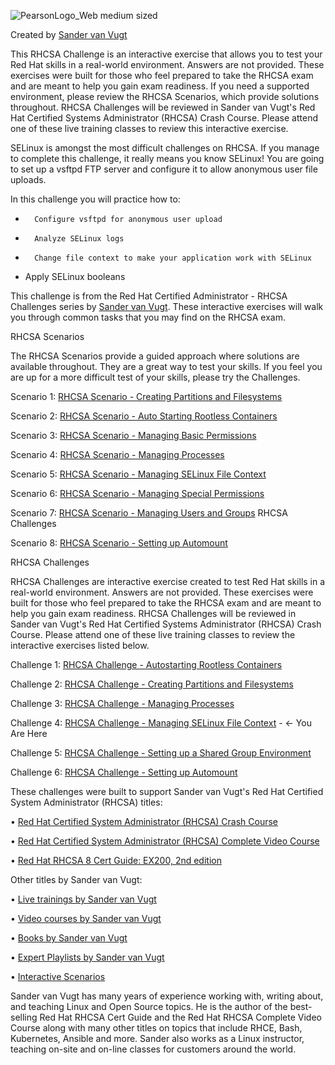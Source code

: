 ![PearsonLogo_Web medium sized](https://user-images.githubusercontent.com/1690898/135494413-a94dffea-c931-4b1f-9fe8-2a5eb5ffc612.png)

Created by [Sander van Vugt](https://learning.oreilly.com/search/?query=author%3A%22sander%20van%20vugt%22&extended_publisher_data=true&highlight=true&include_assessments=false&include_case_studies=true&include_courses=true&include_playlists=true&include_collections=true&include_notebooks=true&include_sandboxes=true&include_scenarios=true&is_academic_institution_account=false&source=user&sort=relevance&facet_json=true&json_facets=true&page=0&include_facets=true&include_practice_exams=true)

This RHCSA Challenge is an interactive exercise that allows you to test your Red Hat skills in a real-world environment. Answers are not provided. These exercises were built for those who feel prepared to take the RHCSA exam and are meant to help you gain exam readiness. If you need a supported environment, please review the RHCSA Scenarios, which provide solutions throughout. RHCSA Challenges will be reviewed in Sander van Vugt's Red Hat Certified Systems Administrator (RHCSA) Crash Course. Please attend one of these live training classes to review this interactive exercise.

SELinux is amongst the most difficult challenges on RHCSA. If you manage to complete this challenge, it really means you know SELinux! You are going to set up a vsftpd FTP server and configure it to allow anonymous user file uploads. 

In this challenge you will practice how to:

*       Configure vsftpd for anonymous user upload
*       Analyze SELinux logs
*       Change file context to make your application work with SELinux
*	Apply SELinux booleans

This challenge is from the Red Hat Certified Administrator - RHCSA Challenges series by [Sander van Vugt](https://learning.oreilly.com/search/?query=%22sander%20van%20vugt%22%20%26%20%22cka%22&extended_publisher_data=true&highlight=true&include_assessments=false&include_case_studies=true&include_courses=true&include_playlists=true&include_collections=true&include_notebooks=true&include_sandboxes=true&include_scenarios=true&is_academic_institution_account=false&source=user&sort=relevance&facet_json=true&json_facets=true&page=0&include_facets=true&include_practice_exams=true). These interactive exercises will walk you through common tasks that you may find on the RHCSA exam.

RHCSA Scenarios

The RHCSA Scenarios provide a guided approach where solutions are available throughout. They are a great way to test your skills. If you feel you are up for a more difficult test of your skills, please try the Challenges.

Scenario 1: [RHCSA Scenario - Creating Partitions and Filesystems](https://learning.oreilly.com/scenarios/rhcsa-scenarios-partitions/9780137864942X001)

Scenario 2: [RHCSA Scenario - Auto Starting Rootless Containers](https://learning.oreilly.com/scenarios/rhcsa-scenarios-rootless/9780137864942X002)

Scenario 3: [RHCSA Scenario - Managing Basic Permissions](https://learning.oreilly.com/scenarios/rhcsa-scenarios-permissions/9780137864942X003)

Scenario 4: [RHCSA Scenario - Managing Processes](https://learning.oreilly.com/scenarios/rhcsa-scenarios-processes/9780137864942X004)

Scenario 5: [RHCSA Scenario - Managing SELinux File Context](https://learning.oreilly.com/scenarios/rhcsa-scenarios-selinux/9780137864942X005)

Scenario 6: [RHCSA Scenario - Managing Special Permissions](https://learning.oreilly.com/scenarios/rhcsa-scenarios-specialperm/9780137864942X006)

Scenario 7: [RHCSA Scenario - Managing Users and Groups](https://learning.oreilly.com/scenarios/rhcsa-scenarios-users/9780137864942X007)
RHCSA Challenges

Scenario 8: [RHCSA Scenario - Setting up Automount](https://learning.oreilly.com/scenarios/rhcsa-scenarios-automount/9780137864942X008)



RHCSA Challenges

RHCSA Challenges are interactive exercise created to test Red Hat skills in a real-world environment. Answers are not provided. These exercises were built for those who feel prepared to take the RHCSA exam and are meant to help you gain exam readiness. RHCSA Challenges will be reviewed in Sander van Vugt's Red Hat Certified Systems Administrator (RHCSA) Crash Course. Please attend one of these live training classes to review the interactive exercises listed below.

Challenge 1: [RHCSA Challenge - Autostarting Rootless Containers](https://learning.oreilly.com/challenges/rhcsa-challenges-rootless/9780137864911X001)

Challenge 2: [RHCSA Challenge - Creating Partitions and Filesystems](https://learning.oreilly.com/challenges/rhcsa-challenges-partitions/9780137864911X002)

Challenge 3: [RHCSA Challenge - Managing Processes](https://learning.oreilly.com/challenges/rhcsa-challenges-processes/9780137864911X003)

Challenge 4: [RHCSA Challenge - Managing SELinux File Context](https://learning.oreilly.com/challenges/rhcsa-challenges-selinux/9780137864911X004) - &#8592; You Are Here

Challenge 5: [RHCSA Challenge - Setting up a Shared Group Environment](https://learning.oreilly.com/challenges/rhcsa-challenges-sharedgroup/9780137864911X005)

Challenge 6: [RHCSA Challenge - Setting up Automount](https://learning.oreilly.com/challenges/rhcsa-challenges-automount/9780137864911X006)

These challenges were built to support Sander van Vugt's Red Hat Certified System Administrator (RHCSA) titles:

•       [Red Hat Certified System Administrator (RHCSA) Crash Course](https://learning.oreilly.com/search/?query=red%20hat%20rhcsa%20van%20vugt&extended_publisher_data=true&highlight=true&include_assessments=false&include_case_studies=true&include_courses=true&include_playlists=true&include_collections=true&include_notebooks=true&include_sandboxes=true&include_scenarios=true&is_academic_institution_account=false&source=user&formats=live%20online%20training&sort=relevance&facet_json=true&json_facets=true&page=0&include_facets=true&include_practice_exams=true)

•       [Red Hat Certified System Administrator (RHCSA) Complete Video Course](https://learning.oreilly.com/videos/red-hat-certified/9780135656495/)

•       [Red Hat RHCSA 8 Cert Guide: EX200, 2nd edition](https://learning.oreilly.com/library/view/red-hat-rhcsa/9780137341641/)

Other titles by Sander van Vugt:

•       [Live trainings by Sander van Vugt](https://learning.oreilly.com/search/?query=sander%20van%20vugt&extended_publisher_data=true&highlight=true&include_assessments=false&include_case_studies=true&include_courses=true&include_playlists=true&include_collections=true&include_notebooks=true&include_sandboxes=true&include_scenarios=true&is_academic_institution_account=false&source=user&formats=live%20online%20training&sort=relevance&facet_json=true&json_facets=true&page=0&include_facets=true&include_practice_exams=true)

•       [Video courses by Sander van Vugt](https://learning.oreilly.com/search/?query=sander%20van%20vugt&extended_publisher_data=true&highlight=true&include_assessments=false&include_case_studies=true&include_courses=true&include_playlists=true&include_collections=true&include_notebooks=true&include_sandboxes=true&include_scenarios=true&is_academic_institution_account=false&source=user&formats=video&sort=relevance&facet_json=true&json_facets=true&page=0&include_facets=true&include_practice_exams=true)

•       [Books by Sander van Vugt](https://learning.oreilly.com/search/?query=sander%20van%20vugt&extended_publisher_data=true&highlight=true&include_assessments=false&include_case_studies=true&include_courses=true&include_playlists=true&include_collections=true&include_notebooks=true&include_sandboxes=true&include_scenarios=true&is_academic_institution_account=false&source=user&formats=book&sort=relevance&facet_json=true&json_facets=true&page=0&include_facets=true&include_practice_exams=true)

•       [Expert Playlists by Sander van Vugt](https://learning.oreilly.com/search/?query=sander%20van%20vugt&extended_publisher_data=true&highlight=true&include_assessments=false&include_case_studies=true&include_courses=true&include_playlists=true&include_collections=true&include_notebooks=true&include_sandboxes=true&include_scenarios=true&is_academic_institution_account=false&source=user&formats=collection&sort=relevance&facet_json=true&json_facets=true&page=0&include_facets=true&include_practice_exams=true)

•       [Interactive Scenarios](https://learning.oreilly.com/search/?query=sander%20van%20vugt&extended_publisher_data=true&highlight=true&include_assessments=false&include_case_studies=true&include_courses=true&include_playlists=true&include_collections=true&include_notebooks=true&include_sandboxes=true&include_scenarios=true&is_academic_institution_account=false&source=user&formats=sandbox&formats=scenario&formats=notebook&sort=relevance&facet_json=true&json_facets=true&page=0&include_facets=true&include_practice_exams=true)

Sander van Vugt has many years of experience working with, writing about, and teaching Linux and Open Source topics. He is the author of the best-selling Red Hat RHCSA Cert Guide and the Red Hat RHCSA Complete Video Course along with many other titles on topics that include RHCE, Bash, Kubernetes, Ansible and more. Sander also works as a Linux instructor, teaching on-site and on-line classes for customers around the world.
